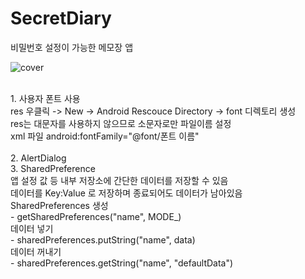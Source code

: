 # SecretDiary
비밀번호 설정이 가능한 메모장 앱

![cover](https://user-images.githubusercontent.com/89306567/148688482-2e12c484-e1e7-422d-bb7b-48e018d8f8ec.png)

</br>
1. 사용자 폰트 사용</br>
res 우클릭  -> New -> Android Rescouce Directory -> font 디렉토리 생성</br>
res는 대문자를 사용하지 않으므로 소문자로만 파일이름 설정</br>
xml 파일 android:fontFamily="@font/폰트 이름"</br>
</br>
2. AlertDialog
</br>
3. SharedPreference</br>
앱 설정 값 등 내부 저장소에 간단한 데이터를 저장할 수 있음</br>
데이터를 Key:Value 로 저장하며 종료되어도 데이터가 남아있음</br>
SharedPreferences 생성</br>
- getSharedPreferences("name", MODE_)</br>
데이터 넣기</br>
- sharedPreferences.putString("name", data)</br>
데이터 꺼내기</br>
- sharedPreferences.getString("name", "defaultData")</br>
